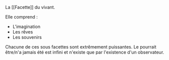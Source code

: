La [[Facette]] du vivant.

Elle comprend :
- L'imagination
- Les rêves
- Les souvenirs

Chacune de ces sous facettes sont extrêmement puissantes. Le pourrait être/n'a jamais été est infini et n'existe que par l'existence d'un observateur.